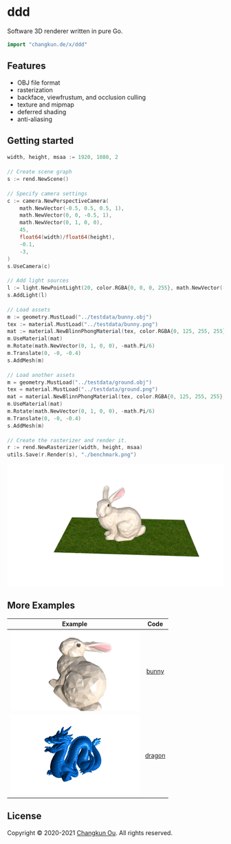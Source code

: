 # ddd

Software 3D renderer written in pure Go.

```go
import "changkun.de/x/ddd"
```

## Features

- OBJ file format
- rasterization
- backface, viewfrustum, and occlusion culling
- texture and mipmap
- deferred shading
- anti-aliasing

## Getting started

```go
width, height, msaa := 1920, 1080, 2

// Create scene graph
s := rend.NewScene()

// Specify camera settings
c := camera.NewPerspectiveCamera(
    math.NewVector(-0.5, 0.5, 0.5, 1),
    math.NewVector(0, 0, -0.5, 1),
    math.NewVector(0, 1, 0, 0),
    45,
    float64(width)/float64(height),
    -0.1,
    -3,
)
s.UseCamera(c)

// Add light sources
l := light.NewPointLight(20, color.RGBA{0, 0, 0, 255}, math.NewVector(-200, 250, 600, 1))
s.AddLight(l)

// Load assets
m := geometry.MustLoad("../testdata/bunny.obj")
tex := material.MustLoad("../testdata/bunny.png")
mat := material.NewBlinnPhongMaterial(tex, color.RGBA{0, 125, 255, 255}, 0.5, 0.6, 1, 150)
m.UseMaterial(mat)
m.Rotate(math.NewVector(0, 1, 0, 0), -math.Pi/6)
m.Translate(0, -0, -0.4)
s.AddMesh(m)

// Load another assets
m = geometry.MustLoad("../testdata/ground.obj")
tex = material.MustLoad("../testdata/ground.png")
mat = material.NewBlinnPhongMaterial(tex, color.RGBA{0, 125, 255, 255}, 0.5, 0.6, 1, 150)
m.UseMaterial(mat)
m.Rotate(math.NewVector(0, 1, 0, 0), -math.Pi/6)
m.Translate(0, -0, -0.4)
s.AddMesh(m)

// Create the rasterizer and render it.
r := rend.NewRasterizer(width, height, msaa)
utils.Save(r.Render(s), "./benchmark.png")
```

![](./examples/benchmark.png)


## More Examples

| Example | Code |
|:-------:|:-----:|
|<img src="./examples/bunny.png" width="300px"/>|[bunny](./examples/bunny.go)|
|<img src="./examples/dragon.png" width="300px"/>|[dragon](./examples/dragon.go)|

## License

Copyright &copy; 2020-2021 [Changkun Ou](https://changkun.de). All rights reserved.